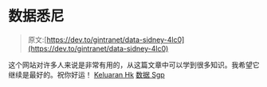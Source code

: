 # 数据悉尼

> 原文:[https://dev.to/gintranet/data-sidney-4lc0](https://dev.to/gintranet/data-sidney-4lc0)

这个网站对许多人来说是非常有用的，从这篇文章中可以学到很多知识。我希望它继续是最好的。祝你好运！ [Keluaran Hk](http://gintranet.com/keluaran-hk/)
[数据 Sgp](http://gintranet.com/data-sgp/)